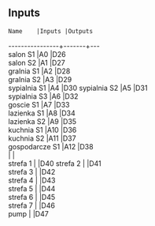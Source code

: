 ## Inputs
	Name	|Inputs	|Outputs  
----------------+-------+---  
salon S1	|A0	|D26  
salon S2	|A1	|D27  
gralnia S1	|A2	|D28  
gralnia S2	|A3	|D29  
sypialnia S1	|A4	|D30 
sypialnia S2	|A5	|D31  
sypialnia S3	|A6	|D32  
goscie S1	|A7	|D33  
lazienka S1	|A8	|D34  
lazienka S2	|A9	|D35  
kuchnia S1	|A10	|D36  
kuchnia S2	|A11	|D37  
gospodarcze S1	|A12	|D38  
		|	|  
strefa 1	|	|D40 
strefa 2	|	|D41  
strefa 3	|	|D42  
strefa 4	|	|D43  
strefa 5	|	|D44    
strefa 6	|	|D45  
strefa 7	|	|D46  
pump		|	|D47  
